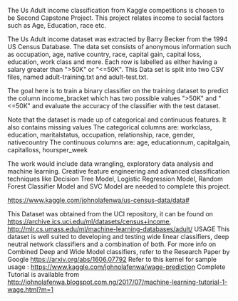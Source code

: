 The Us Adult income classification from Kaggle competitions is chosen to be Second Capstone Project. This project relates income to social factors such as Age, Education, race etc.

The Us Adult income dataset was extracted by Barry Becker from the 1994 US Census Database. The data set consists of anonymous information such as occupation, age, native country, race, capital gain, capital loss, education, work class and more. Each row is labelled as either having a salary greater than ">50K" or "<=50K". This Data set is split into two CSV files, named adult-training.txt and adult-test.txt.

The goal here is to train a binary classifier on the training dataset to predict the column income_bracket which has two possible values ">50K" and "<=50K" and evaluate the accuracy of the classifier with the test dataset. 

Note that the dataset is made up of categorical and continuous features. It also contains missing values 
The categorical columns are: workclass, education, maritalstatus, occupation, relationship, race, gender, nativecountry
The continuous columns are: age, educationnum, capitalgain, capitalloss, hoursper_week

The work would include data wrangling, exploratory data analysis and machine learning.
Creative feature engineering and advanced classification techniques like Decision Tree Model, Logistic Regression Model, Random Forest Classifier Model and SVC Model are needed to complete this project.

https://www.kaggle.com/johnolafenwa/us-census-data/data#

This Dataset was obtained from the UCI repository, it can be found on
https://archive.ics.uci.edu/ml/datasets/census+income, 
http://mlr.cs.umass.edu/ml/machine-learning-databases/adult/
USAGE
This dataset is well suited to developing and testing wide linear classifiers, deep neutral network classifiers and a combination of both. For more info on Combined Deep and Wide Model classifiers, refer to the Research Paper by Google https://arxiv.org/abs/1606.07792
Refer to this kernel for sample usage : https://www.kaggle.com/johnolafenwa/wage-prediction
Complete Tutorial is available from http://johnolafenwa.blogspot.com.ng/2017/07/machine-learning-tutorial-1-wage.html?m=1